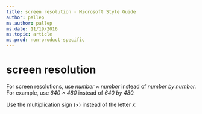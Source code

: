 ```yaml
---
title: screen resolution - Microsoft Style Guide
author: pallep
ms.author: pallep
ms.date: 11/19/2016
ms.topic: article
ms.prod: non-product-specific
---
```


# screen resolution

For screen resolutions, use *number* × *number* instead of *number by number.* For example, use *640 × 480* instead of *640 by 480.* 

Use the multiplication sign (×) instead of the letter *x.* 
